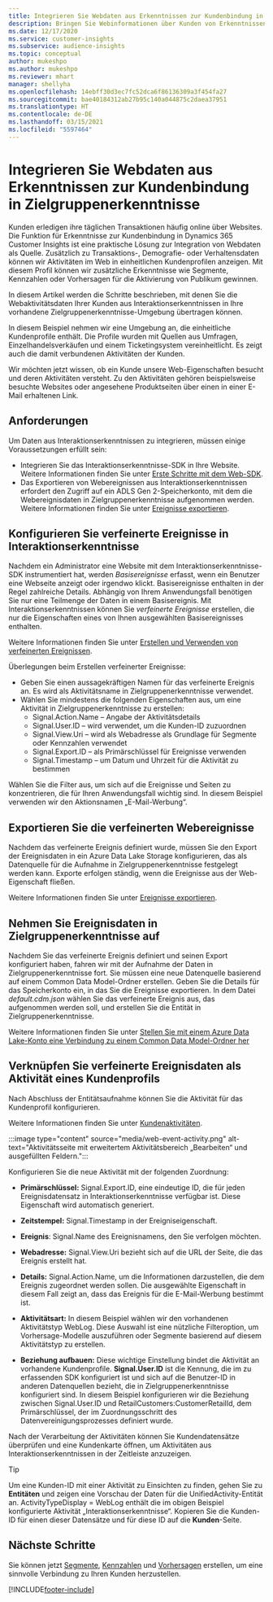 ```yaml
---
title: Integrieren Sie Webdaten aus Erkenntnissen zur Kundenbindung in Zielgruppenerkenntnisse
description: Bringen Sie Webinformationen über Kunden von Erkenntnissen zur Kundenbindung zu Zielgruppenerkenntnissen.
ms.date: 12/17/2020
ms.service: customer-insights
ms.subservice: audience-insights
ms.topic: conceptual
author: mukeshpo
ms.author: mukeshpo
ms.reviewer: mhart
manager: shellyha
ms.openlocfilehash: 14ebff30d3ec7fc52dca6f86136309a3f454fa27
ms.sourcegitcommit: bae40184312ab27b95c140a044875c2daea37951
ms.translationtype: HT
ms.contentlocale: de-DE
ms.lasthandoff: 03/15/2021
ms.locfileid: "5597464"
---
```

# <a name="integrate-web-data-from-engagement-insights-with-audience-insights"></a>Integrieren Sie Webdaten aus Erkenntnissen zur Kundenbindung in Zielgruppenerkenntnisse

Kunden erledigen ihre täglichen Transaktionen häufig online über Websites. Die Funktion für Erkenntnisse zur Kundenbindung in Dynamics 365 Customer Insights ist eine praktische Lösung zur Integration von Webdaten als Quelle. Zusätzlich zu Transaktions-, Demografie- oder Verhaltensdaten können wir Aktivitäten im Web in einheitlichen Kundenprofilen anzeigen. Mit diesem Profil können wir zusätzliche Erkenntnisse wie Segmente, Kennzahlen oder Vorhersagen für die Aktivierung von Publikum gewinnen.

In diesem Artikel werden die Schritte beschrieben, mit denen Sie die Webaktivitätsdaten Ihrer Kunden aus Interaktionserkenntnissen in Ihre vorhandene Zielgruppenerkenntnisse-Umgebung übertragen können.

In diesem Beispiel nehmen wir eine Umgebung an, die einheitliche Kundenprofile enthält. Die Profile wurden mit Quellen aus Umfragen, Einzelhandelsverkäufen und einem Ticketingsystem vereinheitlicht. Es zeigt auch die damit verbundenen Aktivitäten der Kunden. 

Wir möchten jetzt wissen, ob ein Kunde unsere Web-Eigenschaften besucht und deren Aktivitäten versteht. Zu den Aktivitäten gehören beispielsweise besuchte Websites oder angesehene Produktseiten über einen in einer E-Mail erhaltenen Link.

## <a name="prerequisites"></a>Anforderungen

Um Daten aus Interaktionserkenntnissen zu integrieren, müssen einige Voraussetzungen erfüllt sein: 

- Integrieren Sie das Interaktionserkenntnisse-SDK in Ihre Website. Weitere Informationen finden Sie unter [Erste Schritte mit dem Web-SDK](../engagement-insights/instrument-website.md).
- Das Exportieren von Webereignissen aus Interaktionserkenntnissen erfordert den Zugriff auf ein ADLS Gen 2-Speicherkonto, mit dem die Webereignisdaten in Zielgruppenerkenntnisse aufgenommen werden. Weitere Informationen finden Sie unter [Ereignisse exportieren](../engagement-insights/export-events.md).

## <a name="configure-refined-events-in-engagement-insights"></a>Konfigurieren Sie verfeinerte Ereignisse in Interaktionserkenntnisse

Nachdem ein Administrator eine Website mit dem Interaktionserkenntnisse-SDK instrumentiert hat, werden *Basisereignisse* erfasst, wenn ein Benutzer eine Webseite anzeigt oder irgendwo klickt. Basisereignisse enthalten in der Regel zahlreiche Details. Abhängig von Ihrem Anwendungsfall benötigen Sie nur eine Teilmenge der Daten in einem Basisereignis. Mit Interaktionserkenntnissen können Sie *verfeinerte Ereignisse* erstellen, die nur die Eigenschaften eines von Ihnen ausgewählten Basisereignisses enthalten.     

Weitere Informationen finden Sie unter [Erstellen und Verwenden von verfeinerten Ereignissen](../engagement-insights/refined-events.md).

Überlegungen beim Erstellen verfeinerter Ereignisse: 

- Geben Sie einen aussagekräftigen Namen für das verfeinerte Ereignis an. Es wird als Aktivitätsname in Zielgruppenerkenntnisse verwendet.
- Wählen Sie mindestens die folgenden Eigenschaften aus, um eine Aktivität in Zielgruppenerkenntnisse zu erstellen: 
    - Signal.Action.Name – Angabe der Aktivitätsdetails
    - Signal.User.ID – wird verwendet, um die Kunden-ID zuzuordnen
    - Signal.View.Uri – wird als Webadresse als Grundlage für Segmente oder Kennzahlen verwendet
    - Signal.Export.ID – als Primärschlüssel für Ereignisse verwenden <!-- system generated, do we need to list?-->
    - Signal.Timestamp – um Datum und Uhrzeit für die Aktivität zu bestimmen

Wählen Sie die Filter aus, um sich auf die Ereignisse und Seiten zu konzentrieren, die für Ihren Anwendungsfall wichtig sind. In diesem Beispiel verwenden wir den Aktionsnamen „E-Mail-Werbung“.

## <a name="export-the-refined-web-events"></a>Exportieren Sie die verfeinerten Webereignisse 

Nachdem das verfeinerte Ereignis definiert wurde, müssen Sie den Export der Ereignisdaten in ein Azure Data Lake Storage konfigurieren, das als Datenquelle für die Aufnahme in Zielgruppenerkenntnisse festgelegt werden kann. Exporte erfolgen ständig, wenn die Ereignisse aus der Web-Eigenschaft fließen.

Weitere Informationen finden Sie unter [Ereignisse exportieren](../engagement-insights/export-events.md).

## <a name="ingest-event-data-to-audience-insights"></a>Nehmen Sie Ereignisdaten in Zielgruppenerkenntnisse auf

Nachdem Sie das verfeinerte Ereignis definiert und seinen Export konfiguriert haben, fahren wir mit der Aufnahme der Daten in Zielgruppenerkenntnisse fort. Sie müssen eine neue Datenquelle basierend auf einem Common Data Model-Ordner erstellen. Geben Sie die Details für das Speicherkonto ein, in das Sie die Ereignisse exportieren. In dem Datei *default.cdm.json* wählen Sie das verfeinerte Ereignis aus, das aufgenommen werden soll, und erstellen Sie die Entität in Zielgruppenerkenntnisse.

Weitere Informationen finden Sie unter [Stellen Sie mit einem Azure Data Lake-Konto eine Verbindung zu einem Common Data Model-Ordner her](connect-common-data-model.md)


## <a name="relate-refined-event-data-as-an-activity-of-a-customer-profile"></a>Verknüpfen Sie verfeinerte Ereignisdaten als Aktivität eines Kundenprofils

Nach Abschluss der Entitätsaufnahme können Sie die Aktivität für das Kundenprofil konfigurieren.

Weitere Informationen finden Sie unter [Kundenaktivitäten](activities.md).

:::image type="content" source="media/web-event-activity.png" alt-text="Aktivitätsseite mit erweitertem Aktivitätsbereich „Bearbeiten“ und ausgefüllten Feldern.":::

Konfigurieren Sie die neue Aktivität mit der folgenden Zuordnung: 

- **Primärschlüssel:** Signal.Export.ID, eine eindeutige ID, die für jeden Ereignisdatensatz in Interaktionserkenntnisse verfügbar ist. Diese Eigenschaft wird automatisch generiert.

- **Zeitstempel:** Signal.Timestamp in der Ereigniseigenschaft.

- **Ereignis**: Signal.Name des Ereignisnamens, den Sie verfolgen möchten.

- **Webadresse:** Signal.View.Uri bezieht sich auf die URL der Seite, die das Ereignis erstellt hat.

- **Details:** Signal.Action.Name, um die Informationen darzustellen, die dem Ereignis zugeordnet werden sollen. Die ausgewählte Eigenschaft in diesem Fall zeigt an, dass das Ereignis für die E-Mail-Werbung bestimmt ist.

- **Aktivitätsart:** In diesem Beispiel wählen wir den vorhandenen Aktivitätstyp WebLog. Diese Auswahl ist eine nützliche Filteroption, um Vorhersage-Modelle auszuführen oder Segmente basierend auf diesem Aktivitätstyp zu erstellen.

- **Beziehung aufbauen:** Diese wichtige Einstellung bindet die Aktivität an vorhandene Kundenprofile. **Signal.User.ID** ist die Kennung, die im zu erfassenden SDK konfiguriert ist und sich auf die Benutzer-ID in anderen Datenquellen bezieht, die in Zielgruppenerkenntnisse konfiguriert sind. In diesem Beispiel konfigurieren wir die Beziehung zwischen Signal.User.ID und RetailCustomers:CustomerRetailId, dem Primärschlüssel, der im Zuordnungsschritt des Datenvereinigungsprozesses definiert wurde.


Nach der Verarbeitung der Aktivitäten können Sie Kundendatensätze überprüfen und eine Kundenkarte öffnen, um Aktivitäten aus Interaktionserkenntnissen in der Zeitleiste anzuzeigen. 

> [!TIP]
> Um eine Kunden-ID mit einer Aktivität zu Einsichten zu finden, gehen Sie zu **Entitäten** und zeigen eine Vorschau der Daten für die UnifiedActivity-Entität an. ActivityTypeDisplay = WebLog enthält die im obigen Beispiel konfigurierte Aktivität „Interaktionserkenntnisse“. Kopieren Sie die Kunden-ID für einen dieser Datensätze und für diese ID auf die **Kunden**-Seite.

## <a name="next-steps"></a>Nächste Schritte

Sie können jetzt [Segmente](segments.md), [Kennzahlen](measures.md) und [Vorhersagen](predictions.md) erstellen, um eine sinnvolle Verbindung zu Ihren Kunden herzustellen.


[!INCLUDE[footer-include](../includes/footer-banner.md)]